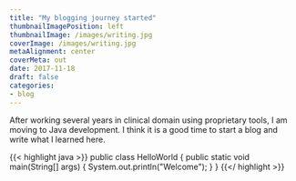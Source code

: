 ```yaml
---
title: "My blogging journey started"
thumbnailImagePosition: left
thumbnailImage: /images/writing.jpg
coverImage: /images/writing.jpg
metaAlignment: center
coverMeta: out
date: 2017-11-18
draft: false
categories:
- blog
---
```


After working several years in clinical domain using proprietary tools, I am moving to Java development. 
I think it is a good time to start a blog and write what I learned here.

{{< highlight java >}}
public class HelloWorld
{
   public static void main(String[] args)
   {
      System.out.println("Welcome");
   }
}
{{</ highlight >}}